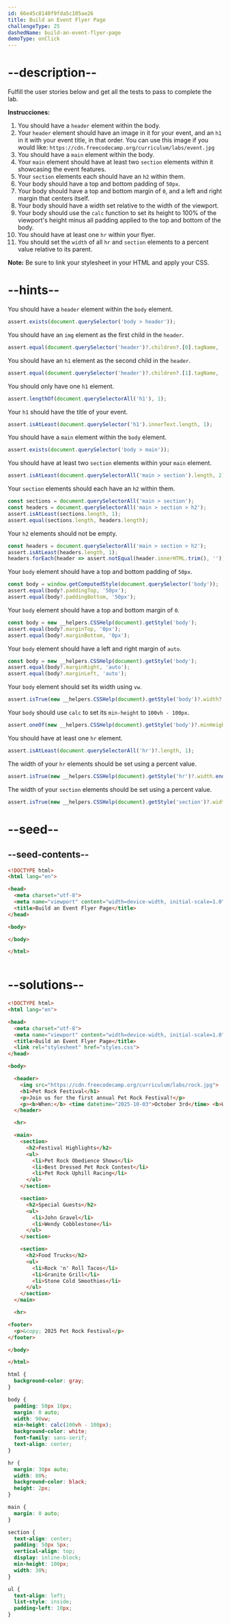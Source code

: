 ```yaml
---
id: 66e45c8140f9fda5c105ae26
title: Build an Event Flyer Page
challengeType: 25
dashedName: build-an-event-flyer-page
demoType: onClick
---
```


# --description--

Fulfill the user stories below and get all the tests to pass to complete the lab.

**Instrucciones:**

1. You should have a `header` element within the body.
1. Your `header` element should have an image in it for your event, and an `h1` in it with your event title, in that order. You can use this image if you would like: `https://cdn.freecodecamp.org/curriculum/labs/event.jpg`
1. You should have a `main` element within the body.
1. Your `main` element should have at least two `section` elements within it showcasing the event features.
1. Your `section` elements each should have an `h2` within them.
1. Your body should have a top and bottom padding of `50px`.
1. Your body should have a top and bottom margin of `0`, and a left and right margin that centers itself.
1. Your body should have a width set relative to the width of the viewport.
1. Your body should use the `calc` function to set its height to 100% of the viewport's height minus all padding applied to the top and bottom of the body.
1. You should have at least one `hr` within your flyer.
1. You should set the `width` of all `hr` and `section` elements to a percent value relative to its parent.

**Note:** Be sure to link your stylesheet in your HTML and apply your CSS.

# --hints--

You should have a `header` element within the `body` element.

```js
assert.exists(document.querySelector('body > header'));
```

You should have an `img` element as the first child in the `header`.

```js
assert.equal(document.querySelector('header')?.children?.[0].tagName, 'IMG');
```

You should have an `h1` element as the second child in the `header`.

```js
assert.equal(document.querySelector('header')?.children?.[1].tagName, 'H1');
```

You should only have one `h1` element.

```js
assert.lengthOf(document.querySelectorAll('h1'), 1);
```

Your `h1` should have the title of your event.

```js
assert.isAtLeast(document.querySelector('h1').innerText.length, 1);
```

You should have a `main` element within the `body` element.

```js
assert.exists(document.querySelector('body > main'));
```

You should have at least two `section` elements within your `main` element.

```js
assert.isAtLeast(document.querySelectorAll('main > section').length, 2);
```

Your `section` elements should each have an `h2` within them.

```js
const sections = document.querySelectorAll('main > section');
const headers = document.querySelectorAll('main > section > h2');
assert.isAtLeast(sections.length, 1);
assert.equal(sections.length, headers.length);
```

Your `h2` elements should not be empty.

```js
const headers = document.querySelectorAll('main > section > h2');
assert.isAtLeast(headers.length, 1);
headers.forEach(header => assert.notEqual(header.innerHTML.trim(), ''));
```

Your `body` element should have a top and bottom padding of `50px`.

```js
const body = window.getComputedStyle(document.querySelector('body'));
assert.equal(body?.paddingTop, '50px');
assert.equal(body?.paddingBottom, '50px');
```

Your `body` element should have a top and bottom margin of `0`.

```js
const body = new __helpers.CSSHelp(document).getStyle('body');
assert.equal(body?.marginTop, '0px');
assert.equal(body?.marginBottom, '0px');
```

Your `body` element should have a left and right margin of `auto`.

```js
const body = new __helpers.CSSHelp(document).getStyle('body');
assert.equal(body?.marginRight, 'auto');
assert.equal(body?.marginLeft, 'auto');
```

Your `body` element should set its width using `vw`.

```js
assert.isTrue(new __helpers.CSSHelp(document).getStyle('body')?.width?.endsWith('vw'));
```

Your `body` should use `calc` to set its `min-height` to `100vh - 100px`.

```js
assert.oneOf(new __helpers.CSSHelp(document).getStyle('body')?.minHeight, ['calc(-100px + 100vh)', 'calc(100vh - 100px)']);
```

You should have at least one `hr` element.

```js
assert.isAtLeast(document.querySelectorAll('hr')?.length, 1);
```

The width of your `hr` elements should be set using a percent value.

```js
assert.isTrue(new __helpers.CSSHelp(document).getStyle('hr')?.width.endsWith('%'));
```

The width of your `section` elements should be set using a percent value.

```js
assert.isTrue(new __helpers.CSSHelp(document).getStyle('section')?.width.endsWith('%'));
```

# --seed--

## --seed-contents--

```html
<!DOCTYPE html>
<html lang="en">

<head>
  <meta charset="utf-8">
  <meta name="viewport" content="width=device-width, initial-scale=1.0">
  <title>Build an Event Flyer Page</title>
</head>

<body>

</body>

</html>
```

```css

```

# --solutions--

```html
<!DOCTYPE html>
<html lang="en">

<head>
  <meta charset="utf-8">
  <meta name="viewport" content="width=device-width, initial-scale=1.0">
  <title>Build an Event Flyer Page</title>
  <link rel="stylesheet" href="styles.css">
</head>

<body>

  <header>
    <img src="https://cdn.freecodecamp.org/curriculum/labs/rock.jpg">
    <h1>Pet Rock Festival</h1>
    <p>Join us for the first annual Pet Rock Festival!</p>
    <p><b>When:</b> <time datetime="2025-10-03">October 3rd</time> <b>Where:</b> Boulder Park</p>
  </header>

  <hr>

  <main>
    <section>
      <h2>Festival Highlights</h2>
      <ul>
        <li>Pet Rock Obedience Shows</li>
        <li>Best Dressed Pet Rock Contest</li>
        <li>Pet Rock Uphill Racing</li>
      </ul>
    </section>

    <section>
      <h2>Special Guests</h2>
      <ul>
        <li>John Gravel</li>
        <li>Wendy Cobblestone</li>
      </ul>
    </section>

    <section>
      <h2>Food Trucks</h2>
      <ul>
        <li>Rock 'n' Roll Tacos</li>
        <li>Granite Grill</li>
        <li>Stone Cold Smoothies</li>
      </ul>
    </section>
  </main>

  <hr>

<footer>
  <p>&copy; 2025 Pet Rock Festival</p>
</footer>

</body>

</html>
```

```css
html {
  background-color: gray;
}

body {
  padding: 50px 10px;
  margin: 0 auto;
  width: 90vw;
  min-height: calc(100vh - 100px);
  background-color: white;
  font-family: sans-serif;
  text-align: center;
}

hr {
  margin: 30px auto;
  width: 80%;
  background-color: black;
  height: 2px;
}

main {
  margin: 0 auto;
}

section {
  text-align: center;
  padding: 50px 5px;
  vertical-align: top;
  display: inline-block;
  min-height: 100px;
  width: 30%;
}

ul {
  text-align: left;
  list-style: inside;
  padding-left: 10px;
}
```

